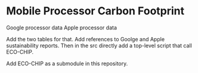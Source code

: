 # Mobile Processor Carbon Footprint

Google processor data
Apple processor data

Add the two tables for that. Add references to Goolge and Apple sustainability reports. Then in the src directly add a top-level script that call ECO-CHIP. 

Add ECO-CHIP as a submodule in this repository.
